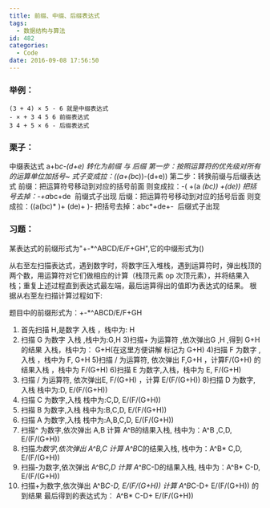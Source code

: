 ```yaml
---
title: 前缀、中缀、后缀表达式
tags:
  - 数据结构与算法
id: 482
categories:
  - Code
date: 2016-09-08 17:56:50
---
```

### 举例：
	(3 + 4) × 5 - 6 就是中缀表达式
	- × + 3 4 5 6 前缀表达式
	3 4 + 5 × 6 - 后缀表达式
### 栗子：
中缀表达式 a+b*c-(d+e) 转化为前缀 与 后缀
第一步：按照运算符的优先级对所有的运算单位加括号~
式子变成拉：((a+(b*c))-(d+e))
第二步：转换前缀与后缀表达式
前缀：把运算符号移动到对应的括号前面
则变成拉：-( +(a *(bc)) +(de))
把括号去掉：-+a*bc+de  前缀式子出现
后缀：把运算符号移动到对应的括号后面
则变成拉：((a(bc)* )+ (de)+ )-
把括号去掉：abc*+de+-  后缀式子出现
### 习题：
某表达式的前缀形式为"+-*^ABCD/E/F+GH",它的中缀形式为()

从右至左扫描表达式，遇到数字时，将数字压入堆栈，遇到运算符时，弹出栈顶的两个数，用运算符对它们做相应的计算（栈顶元素 op 次顶元素），并将结果入栈；重复上述过程直到表达式最左端，最后运算得出的值即为表达式的结果。 
根据从右至左扫描计算过程如下: 

题目中的前缀形式为：+-*^ABCD/E/F+GH 
1) 首先扫描 H,是数字 入栈 ，栈中为: H 
2) 扫描 G 为数字 入栈 ,栈中为:G,H 
3)扫描+ 为运算符 ,依次弹出G ,H ,得到 G+H 的结果 入栈，栈中为： G+H(在这里方便讲解 标记为  G+H) 
4)扫描 F 为数字 ,入栈 ，栈中为  F, G+H 
5)扫描 / 为运算符, 依次弹出 F,G+H ，计算F/(G+H) 的结果入栈 ，栈中为 F/(G+H) 
6)扫描 E 为数字,入栈，栈中为 E,  F/(G+H) 
7) 扫描 / 为运算符, 依次弹出E, F/(G+H) ，计算 E/(F/(G+H)) 
8)扫描 D 为数字,入栈 栈中为:D, E/(F/(G+H)) 
9) 扫描 C 为数字,入栈 栈中为:C,D, E/(F/(G+H)) 
10) 扫描 B 为数字,入栈 栈中为:B,C,D, E/(F/(G+H)) 
11) 扫描 A 为数字,入栈 栈中为:A,B,C,D, E/(F/(G+H)) 
12) 扫描^ 为数字,依次弹出 A,B 计算 A^B的结果入栈, 栈中为：A^B ,C,D, E/(F/(G+H)) 
13) 扫描*为数字,依次弹出 A^B,C 计算 A^B*C的结果入栈, 栈中为：A^B* C,D, E/(F/(G+H)) 
14) 扫描-为数字,依次弹出 A^B*C,D 计算 A^B*C-D的结果入栈, 栈中为：A^B* C-D, E/(F/(G+H)) 
15) 扫描+为数字,依次弹出 A^B*C-D, E/(F/(G+H))   计算 A^B*C-D+  E/(F/(G+H)) 的到结果 
最后得到的表达式为：  A^B* C-D+ E/(F/(G+H)) 